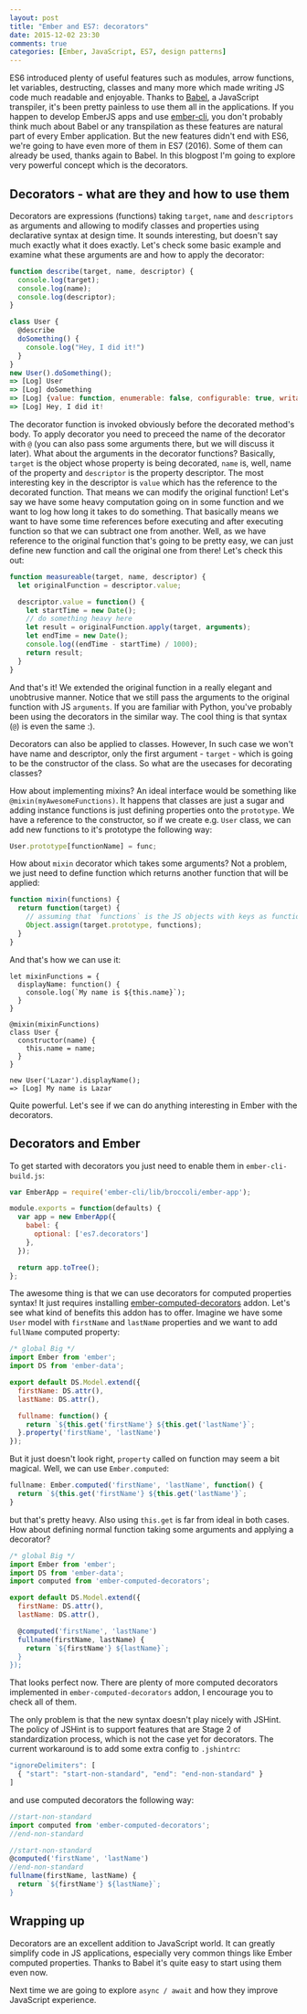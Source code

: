 ```yaml
---
layout: post
title: "Ember and ES7: decorators"
date: 2015-12-02 23:30
comments: true
categories: [Ember, JavaScript, ES7, design patterns]
---
```



<p>ES6 introduced plenty of useful features such as modules, arrow functions, let variables, destructing, classes and many more which made writing JS code much readable and enjoyable. Thanks to <a href="https://babeljs.io" target="_blank">Babel</a>, a JavaScript transpiler, it's been pretty painless to use them all in the applications. If you happen to develop EmberJS apps and use <a href="http://www.ember-cli.com" target="_blank">ember-cli</a>, you don't probably think much about Babel or any transpilation as these features are natural part of every Ember application. But the new features didn't end with ES6, we're going to have even more of them in ES7 (2016). Some of them can already be used, thanks again to Babel. In this blogpost I'm going to explore very powerful concept which is the decorators.</p>

<!--more-->

<h2>Decorators - what are they and how to use them</h2>

<p>Decorators are expressions (functions) taking <code>target</code>, <code>name</code> and <code>descriptors</code> as arguments and allowing to modify classes and properties using declarative syntax at design time. It sounds interesting, but doesn't say much exactly what it does exactly. Let's check some basic example and examine what these arguments are and how to apply the decorator:</p>

``` javascript
function describe(target, name, descriptor) {
  console.log(target);
  console.log(name);
  console.log(descriptor);
}

class User {
  @describe
  doSomething() {
    console.log("Hey, I did it!")
  }
}
new User().doSomething();
=> [Log] User
=> [Log] doSomething
=> [Log] {value: function, enumerable: false, configurable: true, writable: true}
=> [Log] Hey, I did it!
```

<p>The decorator function is invoked obviously before the decorated method's body. To apply decorator you need to preceed the name of the decorator with <code>@</code> (you can also pass some arguments there, but we will discuss it later). What about the arguments in the decorator functions? Basically, <code>target</code> is the object whose property is being decorated, <code>name</code> is, well, name of the property and <code>descriptor</code> is the property descriptor. The most interesting key in the descriptor is <code>value</code> which has the reference to the decorated function. That means we can modify the original function! Let's say we have some heavy computation going on in some function and we want to log how long it takes to do something. That basically means we want to have some time references before executing and after executing function so that we can subtract one from another. Well, as we have reference to the original function that's going to be pretty easy, we can just define new function and call the original one from there! Let's check this out:</p>

``` javascript
function measureable(target, name, descriptor) {
  let originalFunction = descriptor.value;

  descriptor.value = function() {
    let startTime = new Date();
    // do something heavy here
    let result = originalFunction.apply(target, arguments);
    let endTime = new Date();
    console.log((endTime - startTime) / 1000);
    return result;
  }
}
```

<p>And that's it! We extended the original function in a really elegant and unobtrusive manner. Notice that we still pass the arguments to the original function with JS <code>arguments</code>. If you are familiar with Python, you've probably been using the decorators in the similar way. The cool thing is that syntax (<code>@</code>) is even the same :). </p>

<p>Decorators can also be applied to classes. However, In such case we won't have name and descriptor, only the first argument - <code>target</code> - which is going to be the constructor of the class. So what are the usecases for decorating classes?</p>

<p>How about implementing mixins? An ideal interface would be something like <code>@mixin(myAwesomeFunctions)</code>. It happens that classes are just a sugar and adding instance functions is just defining properties onto the <code>prototype</code>. We have a reference to the constructor, so if we create e.g. <code>User</code> class, we can add new functions to it's prototype the following way:</p>

``` javascript
User.prototype[functionName] = func;
```

<p>How about <code>mixin</code> decorator which takes some arguments? Not a problem, we just need to define function which returns another function that will be applied:</p>

``` javascript
function mixin(functions) {
  return function(target) {
    // assuming that `functions` is the JS objects with keys as functions names and values as functions that's going to copy them to target's (class constructor in this context) prototype
    Object.assign(target.prototype, functions);
  }
}
```

<p>And that's how we can use it:</p>

```
let mixinFunctions = {
  displayName: function() {
    console.log(`My name is ${this.name}`);
  }
}

@mixin(mixinFunctions)
class User {
  constructor(name) {
    this.name = name;
  }
}

new User('Lazar').displayName();
=> [Log] My name is Lazar
```

<p>Quite powerful. Let's see if we can do anything interesting in Ember with the decorators.</p>

<h2>Decorators and Ember</h2>

<p>To get started with decorators you just need to enable them in <code>ember-cli-build.js</code>:</p>

``` javascript
var EmberApp = require('ember-cli/lib/broccoli/ember-app');

module.exports = function(defaults) {
  var app = new EmberApp({
    babel: {
      optional: ['es7.decorators']
    },
  });

  return app.toTree();
};

```

<p>The awesome thing is that we can use decorators for computed properties syntax! It just requires installing <a href="https://github.com/rwjblue/ember-computed-decorators" target="_blank">ember-computed-decorators</a> addon. Let's see what kind of benefits this addon has to offer. Imagine we have some <code>User</code> model with <code>firstName</code> and <code>lastName</code> properties and we want to add <code>fullName</code> computed property:</p>

``` javascript
/* global Big */
import Ember from 'ember';
import DS from 'ember-data';

export default DS.Model.extend({
  firstName: DS.attr(),
  lastName: DS.attr(),

  fullname: function() {
    return `${this.get('firstName'} ${this.get('lastName'}`;
  }.property('firstName', 'lastName')
});
```
<p>But it just doesn't look right, <code>property</code> called on function may seem a bit magical. Well, we can use <code>Ember.computed</code>:</p>

``` javascript
fullname: Ember.computed('firstName', 'lastName', function() {
  return `${this.get('firstName'} ${this.get('lastName'}`;
}
```

<p>but that's pretty heavy. Also using <code>this.get</code> is far from ideal in both cases. How about defining normal function taking some arguments and applying a decorator?</p>

``` javascript
/* global Big */
import Ember from 'ember';
import DS from 'ember-data';
import computed from 'ember-computed-decorators';

export default DS.Model.extend({
  firstName: DS.attr(),
  lastName: DS.attr(),

  @computed('firstName', 'lastName')
  fullname(firstName, lastName) {
    return `${firstName'} ${lastName}`;
  }
});
```

<p>That looks perfect now. There are plenty of more computed decorators implemented in <code>ember-computed-decorators</code> addon, I encourage you to check all of them.</p>

<p>The only problem is that the new syntax doesn't play nicely with JSHint. The policy of JSHint is to support features that are Stage 2 of standardization process, which is not the case yet for decorators. The current workaround is to add some extra config to <code>.jshintrc</code>:</p>

``` javascript
"ignoreDelimiters": [
  { "start": "start-non-standard", "end": "end-non-standard" }
]
```

<p>and use computed decorators the following way:</p>

``` javascript
//start-non-standard
import computed from 'ember-computed-decorators';
//end-non-standard

//start-non-standard
@computed('firstName', 'lastName')
//end-non-standard
fullname(firstName, lastName) {
  return `${firstName'} ${lastName}`;
}
```

<h2>Wrapping up</h2>

<p>Decorators are an excellent addition to JavaScript world. It can greatly simplify code in JS applications, especially very common things like Ember computed properties. Thanks to Babel it's quite easy to start using them even now.</p>

<p>Next time we are going to explore <code>async / await</code> and how they improve JavaScript experience.</p>
